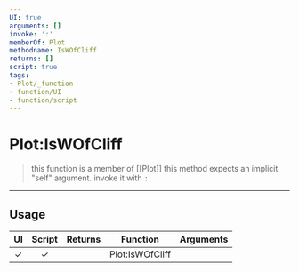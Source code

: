 ```yaml
---
UI: true
arguments: []
invoke: ':'
memberOf: Plot
methodname: IsWOfCliff
returns: []
script: true
tags:
- Plot/_function
- function/UI
- function/script
---
```

# Plot:IsWOfCliff
> this function is a member of [[Plot]]
> this method expects an implicit "self" argument. invoke it with `:`
-----
## Usage
|  UI | Script | Returns | Function | Arguments |
|:---:|:------:|-------:|:--------:|:---------|
|✓|✓||Plot:IsWOfCliff||
